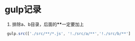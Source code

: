 # gulp记录
1. 排除a、b目录，后面的<b>**</b>一定要加上
``` javascript
 gulp.src(['./src/**/*.js', '!./src/a/**','!./src/b/**']
 ```